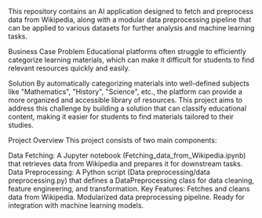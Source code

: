 This repository contains an AI application designed to fetch and preprocess data from Wikipedia, along with a modular data preprocessing pipeline that can be applied to various datasets for further analysis and machine learning tasks.

Business Case
Problem
Educational platforms often struggle to efficiently categorize learning materials, which can make it difficult for students to find relevant resources quickly and easily.

Solution
By automatically categorizing materials into well-defined subjects like "Mathematics", "History", "Science", etc., the platform can provide a more organized and accessible library of resources. This project aims to address this challenge by building a solution that can classify educational content, making it easier for students to find materials tailored to their studies.

Project Overview
This project consists of two main components:

Data Fetching: A Jupyter notebook (Fetching_data_from_Wikipedia.ipynb) that retrieves data from Wikipedia and prepares it for downstream tasks.
Data Preprocessing: A Python script (Data preprocessing/data preprocessing.py) that defines a DataPreprocessing class for data cleaning, feature engineering, and transformation.
Key Features:
Fetches and cleans data from Wikipedia.
Modularized data preprocessing pipeline.
Ready for integration with machine learning models.
